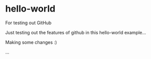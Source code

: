 # hello-world
For testing out GitHub

Just testing out the features of github in this hello-world example...

Making some changes :)

...
